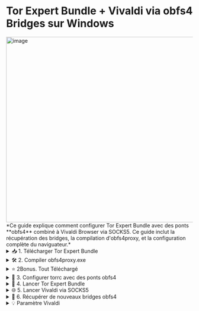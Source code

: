 # Tor Expert Bundle + Vivaldi via obfs4 Bridges sur Windows

<img width="1400" height="500" alt="image" src="https://github.com/user-attachments/assets/aa6daaa9-d2dc-41d4-9516-7257305e0055" />
*Ce guide explique comment configurer Tor Expert Bundle avec des ponts **obfs4** combiné à Vivaldi Browser via SOCKS5. Ce guide inclut la récupération des bridges, la compilation d'obfs4proxy, et la configuration complète du naviguateur.*
<br>

<details>
<summary>📥 1. Télécharger Tor Expert Bundle</summary>

1. *Rendez-vous sur le site officiel :* [Tor Project - Expert Bundle](https://www.torproject.org/download/tor/).
2. *Téléchargez* **Windows Expert Bundle** (pas le Tor Browser).
3. *Extrayez l’archive, par exemple dans* :

```
C:\Users\<VotreNom>\Downloads\tor-expert-bundle-windows-i686-14.5.6\tor
```
</details>

<details>
<summary>🛠 2. Compiler obfs4proxy.exe</summary>

1. *Le binaire `obfs4proxy.exe` n’est pas inclus dans l’Expert Bundle*.
2. *Récupérez le code source depuis GitHub* : [Yawning/obfs4](https://github.com/Yawning/obfs4?utm_source=chatgpt.com)
3. *Installez **Go** pour Windows* : [https://golang.org/dl/](https://golang.org/dl/)
4. *Ouvrez `cmd.exe` dans le dossier du projet et compilez* :

```cmd
go build -o obfs4proxy.exe ./obfs4proxy
```

5. *Placez le fichier compilé dans le dossier Tor Expert Bundle, par exemple* :

```
C:\Users\<VotreNom>\Downloads\tor-expert-bundle-windows-i686-14.5.6\tor
```

</details>

<details>
<summary>⭐ 2Bonus. Tout Téléchargé</summary>

```powershell
$DownloadPath = [Environment]::GetFolderPath("UserProfile") + "\Downloads"

if (-not (Get-Command git -ErrorAction SilentlyContinue)) {
    $GitUrl = "https://github.com/git-for-windows/git/releases/latest/download/Git-2.47.0-64-bit.exe"
    $GitInstaller = Join-Path $DownloadPath "git-installer.exe"
    Invoke-WebRequest -Uri $GitUrl -OutFile $GitInstaller
    Start-Process -FilePath $GitInstaller -ArgumentList "/VERYSILENT" -Verb RunAs -Wait
}

$TorUrl = "https://archive.torproject.org/tor-package-archive/torbrowser/14.5.6/tor-expert-bundle-windows-i686-14.5.6.tar.gz"
$TorFile = Join-Path $DownloadPath "tor-expert-bundle-windows-i686-14.5.6.tar.gz"

if (-not (Test-Path $TorFile)) {
    Invoke-WebRequest -Uri $TorUrl -OutFile $TorFile
}

try {
    $TorExtractPath = Join-Path $DownloadPath "tor-expert-bundle"
    if (Test-Path $TorExtractPath) { Remove-Item -Recurse -Force $TorExtractPath }
    mkdir $TorExtractPath | Out-Null
    tar -xzf $TorFile -C $TorExtractPath
} catch {}

Set-Location $DownloadPath
$Obfs4Path = Join-Path $DownloadPath "obfs4"
if (Test-Path $Obfs4Path) {
    Remove-Item -Recurse -Force $Obfs4Path
}
git clone "https://github.com/Yawning/obfs4.git"

$GoUrl = "https://go.dev/dl/go1.25.0.windows-amd64.msi"
$GoInstaller = Join-Path $DownloadPath "go1.25.0.windows-amd64.msi"

if (-not (Test-Path $GoInstaller)) {
    Invoke-WebRequest -Uri $GoUrl -OutFile $GoInstaller
}

Start-Process -FilePath "msiexec.exe" -ArgumentList "/i `"$GoInstaller`" /qn" -Verb RunAs -Wait
```

</details>

<details>
<summary>🌉 3. Configurer torrc avec des ponts obfs4</summary>

*Créez ou éditez le fichier `torrc` dans* :

```
C:\Users\<VotreNom>\AppData\Roaming\tor\torrc
```

*Exemple minimal* :

```txt
SocksPort 9050
UseBridges 1
ClientTransportPlugin obfs4 exec C:\Users\<VotreNom>\Downloads\tor-expert-bundle-windows-i686-14.5.6\tor\obfs4proxy.exe

Bridge obfs4 83.136.106.151:899 9227826C1117020553E6F7ACBBC2CE7EE5FF5595 cert=aM6Vcv8Wx9/gBRlaqz1UQbuOP6EC96VtI/Ll0CJydbJu+mz75ESFl+a8DddZpUXjdDwBRQ iat-mode=0
Bridge obfs4 70.104.192.207:9003 31F79D4C6E831FBDAB5ACAB9DB02B40A6A24E93E cert=KM/Ss74USK7NzzQE40uZEmeSV17dmr8ukI2vsE071gT2qWNPVyLZnzg9rIQcO09FCyvOYA iat-mode=0
```

> ⚠️ *Remplacez les bridges par ceux que vous récupérez depuis Tor Browser > Settings > Tor > “Configure a New Bridge” ou depuis* [https://bridges.torproject.org/](https://bridges.torproject.org/).

</details>

<details>
<summary>🚀 4. Lancer Tor Expert Bundle</summary>

*Ouvrez `cmd.exe` et tapez* :

```cmd
"C:\Users\<VotreNom>\Downloads\tor-expert-bundle-windows-i686-14.5.6\tor\tor.exe" -f "C:\Users\<VotreNom>\AppData\Roaming\tor\torrc"
```

* *Attendez que le log affiche* **Bootstrapped 100%**.

</details>

<details>
<summary>🌐 5. Lancer Vivaldi via SOCKS5</summary>

*Dans un nouveau cmd, tapez* :

```cmd
"C:\Users\<VotreNom>\AppData\Local\Vivaldi\Application\vivaldi.exe" --proxy-server="socks5://127.0.0.1:9050" --proxy-bypass-list="<-loopback>"
```

* *Vérifiez votre anonymat sur* [https://check.torproject.org](https://check.torproject.org).

</details>






<details>
<summary>📡 6. Récupérer de nouveaux bridges obfs4</summary>

1. *Installez Tor Browser pour obtenir des bridges* :

   * *Ouvrez* **Tor Browser > Settings > Tor > Configure a New Bridge**
   * *Choisissez* **obfs4** et copiez les lignes Bridge.
2. *Remplacez-les dans votre `torrc` avec les ponts “faux” ou de test.*

*Exemple à copier-coller* :

```txt
Bridge obfs4 83.136.106.151:899 9227826C1117020553E6F7ACBBC2CE7EE5FF5595 cert=... iat-mode=0
Bridge obfs4 70.104.192.207:9003 31F79D4C6E831FBDAB5ACAB9DB02B40A6A24E93E cert=... iat-mode=0
```

</details>


<details>
<summary>💡 Paramètre Vivaldi</summary>
https://github.com/user-attachments/assets/79c69fa0-e59c-4bfa-b81c-32ad6eb3d6e7
> ⚠️ *Pour les cookies tu peux choisir l'option tout bloquer.*
</details>

